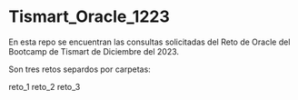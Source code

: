 # Tismart_Oracle_1223

En esta repo se encuentran las consultas solicitadas del Reto de Oracle del Bootcamp de Tismart de Diciembre del 2023.

Son tres retos separdos por carpetas:

reto_1
reto_2
reto_3